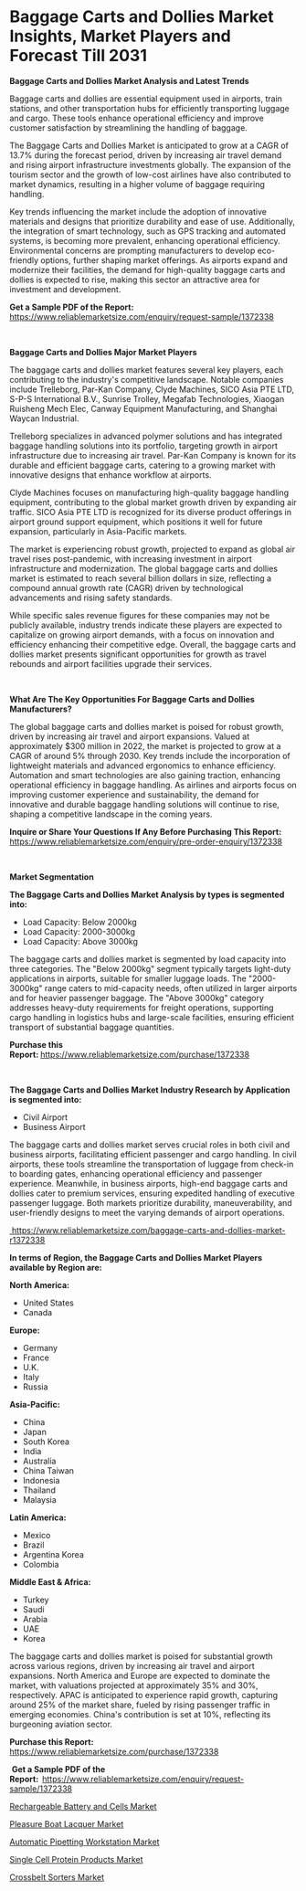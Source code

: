 <p><h1>Baggage Carts and Dollies Market Insights, Market Players and Forecast Till 2031</h1></p><p><strong>Baggage Carts and Dollies Market Analysis and Latest Trends</strong></p>
<p><p>Baggage carts and dollies are essential equipment used in airports, train stations, and other transportation hubs for efficiently transporting luggage and cargo. These tools enhance operational efficiency and improve customer satisfaction by streamlining the handling of baggage.</p><p>The Baggage Carts and Dollies Market is anticipated to grow at a CAGR of 13.7% during the forecast period, driven by increasing air travel demand and rising airport infrastructure investments globally. The expansion of the tourism sector and the growth of low-cost airlines have also contributed to market dynamics, resulting in a higher volume of baggage requiring handling.</p><p>Key trends influencing the market include the adoption of innovative materials and designs that prioritize durability and ease of use. Additionally, the integration of smart technology, such as GPS tracking and automated systems, is becoming more prevalent, enhancing operational efficiency. Environmental concerns are prompting manufacturers to develop eco-friendly options, further shaping market offerings. As airports expand and modernize their facilities, the demand for high-quality baggage carts and dollies is expected to rise, making this sector an attractive area for investment and development.</p></p>
<p><strong>Get a Sample PDF of the Report:&nbsp;</strong> <a href="https://www.reliablemarketsize.com/enquiry/request-sample/1372338?utm_campaign=1169&utm_medium=2&utm_source=Github&utm_content=ia&utm_term=02102024&utm_id=baggage-carts-and-dollies">https://www.reliablemarketsize.com/enquiry/request-sample/1372338</a></p>
<p>&nbsp;</p>
<p><strong>Baggage Carts and Dollies Major Market Players</strong></p>
<p><p>The baggage carts and dollies market features several key players, each contributing to the industry's competitive landscape. Notable companies include Trelleborg, Par-Kan Company, Clyde Machines, SICO Asia PTE LTD, S-P-S International B.V., Sunrise Trolley, Megafab Technologies, Xiaogan Ruisheng Mech Elec, Canway Equipment Manufacturing, and Shanghai Waycan Industrial.</p><p>Trelleborg specializes in advanced polymer solutions and has integrated baggage handling solutions into its portfolio, targeting growth in airport infrastructure due to increasing air travel. Par-Kan Company is known for its durable and efficient baggage carts, catering to a growing market with innovative designs that enhance workflow at airports. </p><p>Clyde Machines focuses on manufacturing high-quality baggage handling equipment, contributing to the global market growth driven by expanding air traffic. SICO Asia PTE LTD is recognized for its diverse product offerings in airport ground support equipment, which positions it well for future expansion, particularly in Asia-Pacific markets.</p><p>The market is experiencing robust growth, projected to expand as global air travel rises post-pandemic, with increasing investment in airport infrastructure and modernization. The global baggage carts and dollies market is estimated to reach several billion dollars in size, reflecting a compound annual growth rate (CAGR) driven by technological advancements and rising safety standards.</p><p>While specific sales revenue figures for these companies may not be publicly available, industry trends indicate these players are expected to capitalize on growing airport demands, with a focus on innovation and efficiency enhancing their competitive edge. Overall, the baggage carts and dollies market presents significant opportunities for growth as travel rebounds and airport facilities upgrade their services.</p></p>
<p>&nbsp;</p>
<p><strong>What Are The Key Opportunities For Baggage Carts and Dollies Manufacturers?</strong></p>
<p><p>The global baggage carts and dollies market is poised for robust growth, driven by increasing air travel and airport expansions. Valued at approximately $300 million in 2022, the market is projected to grow at a CAGR of around 5% through 2030. Key trends include the incorporation of lightweight materials and advanced ergonomics to enhance efficiency. Automation and smart technologies are also gaining traction, enhancing operational efficiency in baggage handling. As airlines and airports focus on improving customer experience and sustainability, the demand for innovative and durable baggage handling solutions will continue to rise, shaping a competitive landscape in the coming years.</p></p>
<p><strong>Inquire or Share Your Questions If Any Before Purchasing This Report:</strong> <a href="https://www.reliablemarketsize.com/enquiry/pre-order-enquiry/1372338?utm_campaign=1169&utm_medium=2&utm_source=Github&utm_content=ia&utm_term=02102024&utm_id=baggage-carts-and-dollies">https://www.reliablemarketsize.com/enquiry/pre-order-enquiry/1372338</a></p>
<p>&nbsp;</p>
<p><strong>Market Segmentation</strong></p>
<p><strong>The Baggage Carts and Dollies Market Analysis by types is segmented into:</strong></p>
<p><ul><li>Load Capacity: Below 2000kg</li><li>Load Capacity: 2000-3000kg</li><li>Load Capacity: Above 3000kg</li></ul></p>
<p><p>The baggage carts and dollies market is segmented by load capacity into three categories. The "Below 2000kg" segment typically targets light-duty applications in airports, suitable for smaller luggage loads. The "2000-3000kg" range caters to mid-capacity needs, often utilized in larger airports and for heavier passenger baggage. The "Above 3000kg" category addresses heavy-duty requirements for freight operations, supporting cargo handling in logistics hubs and large-scale facilities, ensuring efficient transport of substantial baggage quantities.</p></p>
<p><strong>Purchase this Report:&nbsp;</strong><a href="https://www.reliablemarketsize.com/purchase/1372338?utm_campaign=1169&utm_medium=2&utm_source=Github&utm_content=ia&utm_term=02102024&utm_id=baggage-carts-and-dollies">https://www.reliablemarketsize.com/purchase/1372338</a></p>
<p>&nbsp;</p>
<p><strong>The Baggage Carts and Dollies Market Industry Research by Application is segmented into:</strong></p>
<p><ul><li>Civil Airport</li><li>Business Airport</li></ul></p>
<p><p>The baggage carts and dollies market serves crucial roles in both civil and business airports, facilitating efficient passenger and cargo handling. In civil airports, these tools streamline the transportation of luggage from check-in to boarding gates, enhancing operational efficiency and passenger experience. Meanwhile, in business airports, high-end baggage carts and dollies cater to premium services, ensuring expedited handling of executive passenger luggage. Both markets prioritize durability, maneuverability, and user-friendly designs to meet the varying demands of airport operations.</p></p>
<p><a href="https://www.reliablemarketsize.com/baggage-carts-and-dollies-market-r1372338?utm_campaign=1169&utm_medium=2&utm_source=Github&utm_content=ia&utm_term=02102024&utm_id=baggage-carts-and-dollies">&nbsp;https://www.reliablemarketsize.com/baggage-carts-and-dollies-market-r1372338</a></p>
<p><strong>In terms of Region, the Baggage Carts and Dollies Market Players available by Region are:</strong></p>
<p>
    <p> <strong> North America: </strong>
        <ul>
            <li>United States</li>
            <li>Canada</li>
        </ul>
        </p> 
    <p> <strong> Europe: </strong>
        <ul>
            <li>Germany</li>
            <li>France</li>
            <li>U.K.</li>
            <li>Italy</li>
            <li>Russia</li>
        </ul>
        </p> 
    <p> <strong> Asia-Pacific: </strong>
        <ul>
            <li>China</li>
            <li>Japan</li>
            <li>South Korea</li>
            <li>India</li>
            <li>Australia</li>
            <li>China Taiwan</li>
            <li>Indonesia</li>
            <li>Thailand</li>
            <li>Malaysia</li>
        </ul>
        </p> 
    <p> <strong> Latin America: </strong>
        <ul>
            <li>Mexico</li>
            <li>Brazil</li>
            <li>Argentina Korea</li>
            <li>Colombia</li>
        </ul>
        </p> 
    <p> <strong> Middle East & Africa: </strong>
        <ul>
            <li>Turkey</li>
            <li>Saudi</li>
            <li>Arabia</li>
            <li>UAE</li>
            <li>Korea</li>
        </ul>
    </p>
    </p>
<p><p>The baggage carts and dollies market is poised for substantial growth across various regions, driven by increasing air travel and airport expansions. North America and Europe are expected to dominate the market, with valuations projected at approximately 35% and 30%, respectively. APAC is anticipated to experience rapid growth, capturing around 25% of the market share, fueled by rising passenger traffic in emerging economies. China's contribution is set at 10%, reflecting its burgeoning aviation sector.</p></p>
<p><strong>Purchase this Report: </strong><a href="https://www.reliablemarketsize.com/purchase/1372338?utm_campaign=1169&utm_medium=2&utm_source=Github&utm_content=ia&utm_term=02102024&utm_id=baggage-carts-and-dollies">https://www.reliablemarketsize.com/purchase/1372338</a></p>
<p>&nbsp;<strong>Get a Sample PDF of the Report:&nbsp;&nbsp;</strong><a href="https://www.reliablemarketsize.com/enquiry/request-sample/1372338?utm_campaign=1169&utm_medium=2&utm_source=Github&utm_content=ia&utm_term=02102024&utm_id=baggage-carts-and-dollies">https://www.reliablemarketsize.com/enquiry/request-sample/1372338</a></p>
<p><strong></strong></p>
<p><p><a href="https://issuu.com/reportprime-2/docs/rechargeable-battery-and-cells-mark_63db680f465db5?utm_campaign=1169&utm_medium=2&utm_source=Github&utm_content=ia&utm_term=02102024&utm_id=baggage-carts-and-dollies">Rechargeable Battery and Cells Market</a></p><p><a href="https://github.com/pizolina/Market-Research-Report-List-6/blob/main/pleasure-boat-lacquer-market.md?utm_campaign=1169&utm_medium=2&utm_source=Github&utm_content=ia&utm_term=02102024&utm_id=baggage-carts-and-dollies">Pleasure Boat Lacquer Market</a></p><p><a href="https://issuu.com/reportprime-2/docs/automatic-pipetting-workstation-mar_dbcabd9e4fab9a?utm_campaign=1169&utm_medium=2&utm_source=Github&utm_content=ia&utm_term=02102024&utm_id=baggage-carts-and-dollies">Automatic Pipetting Workstation Market</a></p><p><a href="https://www.linkedin.com/pulse/insights-single-cell-protein-products-industry-market-financial-xr6he?trackingId=LDQDJ0GqRYS7U2uCxleK6w%3D%3D&utm_campaign=1169&utm_medium=2&utm_source=Github&utm_content=ia&utm_term=02102024&utm_id=baggage-carts-and-dollies">Single Cell Protein Products Market</a></p><p><a href="https://www.linkedin.com/pulse/global-crossbelt-sorters-market-trends-insights-growth-opportunities-dd6ue?trackingId=Xpiwbgv2TCKxAghft4ndVQ%3D%3D&utm_campaign=1169&utm_medium=2&utm_source=Github&utm_content=ia&utm_term=02102024&utm_id=baggage-carts-and-dollies">Crossbelt Sorters Market</a></p></p>